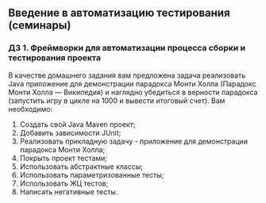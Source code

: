 ## Введение в автоматизацию тестирования (семинары)
### ДЗ 1. Фреймворки для автоматизации процесса сборки и тестирования проекта

В качестве домашнего задания вам предложена задача реализовать Java приложение 
для демонстрации парадокса Монти Холла (Парадокс Монти Холла — Википедия) и наглядно 
убедиться в верности парадокса (запустить игру в цикле на 1000 и вывести итоговый счет). 
Вам необходимо:

1. Создать свой Java Maven проект;
2. Добавить зависимости JUnit;
3. Реализовать прикладную задачу - приложение для демонстрации парадокса Монти Холла;
4. Покрыть проект тестами;
5. Использовать абстрактные классы;
6. Использовать параметризованные тесты;
7. Использовать ЖЦ тестов;
8. Написать негативные тесты.